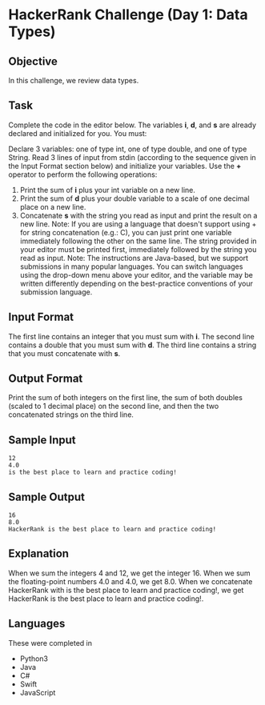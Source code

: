 # HackerRank Challenge (Day 1: Data Types)

## Objective
In this challenge, we review data types.

## Task
Complete the code in the editor below. The variables **i**, **d**, and **s** are already declared and initialized for you. You must:

Declare 3 variables: one of type int, one of type double, and one of type String.
Read 3 lines of input from stdin (according to the sequence given in the Input Format section below) and initialize your  variables.
Use the **+** operator to perform the following operations:
1) Print the sum of **i** plus your int variable on a new line.
2) Print the sum of **d** plus your double variable to a scale of one decimal place on a new line.
3) Concatenate **s** with the string you read as input and print the result on a new line.
Note: If you are using a language that doesn't support using + for string concatenation (e.g.: C), you can just print one variable immediately following the other on the same line. The string provided in your editor must be printed first, immediately followed by the string you read as input.
Note: The instructions are Java-based, but we support submissions in many popular languages. You can switch languages using the drop-down menu above your editor, and the  variable may be written differently depending on the best-practice conventions of your submission language.

## Input Format

The first line contains an integer that you must sum with **i**.
The second line contains a double that you must sum with **d**.
The third line contains a string that you must concatenate with **s**.

## Output Format

Print the sum of both integers on the first line, the sum of both doubles (scaled to 1 decimal place) on the second line, and then the two concatenated strings on the third line.

## Sample Input
```
12
4.0
is the best place to learn and practice coding!
```
## Sample Output
```
16
8.0
HackerRank is the best place to learn and practice coding!
```
## Explanation

When we sum the integers 4 and 12, we get the integer 16.
When we sum the floating-point numbers 4.0 and 4.0, we get 8.0.
When we concatenate HackerRank with is the best place to learn and practice coding!, we get HackerRank is the best place to learn and practice coding!.

## Languages

These were completed in
- Python3
- Java
- C#
- Swift
- JavaScript
